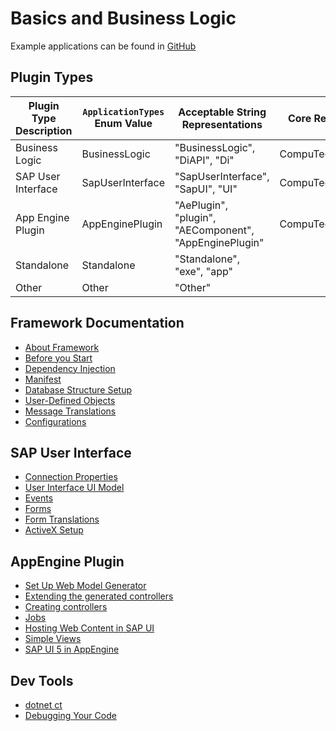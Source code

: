 
# Basics and Business Logic

Example applications can be found in [GitHub]()

## Plugin Types

| Plugin Type Description | `ApplicationTypes` Enum Value | Acceptable String Representations | Core References       | PluginInfo Base Class |
|-------------------------|-------------------------------|-----------------------------------|-----------------------|------------------------|
| Business Logic          | BusinessLogic                 | "BusinessLogic", "DiAPI", "Di"    | CompuTec.Core2        | PluginInfo             |
| SAP User Interface      | SapUserInterface              | "SapUserInterface", "SapUI", "UI" | CompuTec.Core2.UI     | SapUiPluginInfo        |
| App Engine Plugin       | AppEnginePlugin               | "AePlugin", "plugin", "AEComponent", "AppEnginePlugin" | CompuTec.Core2.AE | AEPlugin               |
| Standalone              | Standalone                    | "Standalone", "exe", "app"        |                       |                        |
| Other                   | Other                         | "Other"                           |                       |                        |

## Framework Documentation

- [About Framework](aboutframework.md)
- [Before you Start](beforeYouStart.md)
- [Dependency Injection](dependencyInjection.md)
- [Manifest](manifest.md)
- [Database Structure Setup](DatabaseStructureSetup.md)
- [User-Defined Objects](UdoBeans.md)
- [Message Translations](baseTranslations.md)
- [Configurations](Configurations.md)

## SAP User Interface

- [Connection Properties](ConnectionProperties.md)
- [User Interface UI Model](BusinessLogicUiModel.md)
- [Events](UiEvents.md)
- [Forms](UiForms.md)
- [Form Translations](FromTranslations.md)
- [ActiveX Setup](AciveXInsallationGuide.md)

## AppEngine Plugin

- [Set Up Web Model Generator](generator.md)
- [Extending the generated controllers](ExtendUdoControllers.md)
- [Creating controllers](AEControlers.md)
- [Jobs](AeJobs.md)
- [Hosting Web Content in SAP UI](AEContentInSAPUIs.md)
- [Simple Views](simpleView.md)
- [SAP UI 5 in AppEngine](AEUI.md)

## Dev Tools

- [dotnet ct](CTTool.md)
- [Debugging Your Code](DebuggingConfiguration.md)
